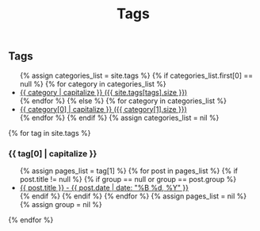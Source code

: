 ﻿---
layout: default
title: Tags
permalink: /tags/
---

<h2>Tags</h2>
<ul>
{% assign categories_list = site.tags %}
  {% if categories_list.first[0] == null %}
    {% for category in categories_list %}
      <li><a href="#{{ category }}">{{ category | capitalize }} ({{ site.tags[tags].size }})</a></li>
    {% endfor %}
  {% else %}
    {% for category in categories_list %}
      <li><a href="#{{ tag[0] }}">{{ category[0] | capitalize }} ({{ category[1].size }})</a></li>
    {% endfor %}
  {% endif %}
{% assign categories_list = nil %}
</ul>

{% for tag in site.tags %}
  <h3 id="{{ tag[0] }}">{{ tag[0] | capitalize }}</h3>
  <ul>
    {% assign pages_list = tag[1] %}
    {% for post in pages_list %}
      {% if post.title != null %}
      {% if group == null or group == post.group %}
      <li><a href="{{ site.url }}{{ post.url }}">{{ post.title }}<span class="entry-date"> - <time datetime="{{ post.date | date_to_xmlschema }}" itemprop="datePublished">{{ post.date | date: "%B %d, %Y" }}</time></span></a></li>
      {% endif %}
      {% endif %}
    {% endfor %}
    {% assign pages_list = nil %}
    {% assign group = nil %}
  </ul>
{% endfor %}